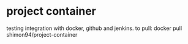 # project container
 
testing integration with docker, github and jenkins.
to pull: docker pull shimon94/project-container
